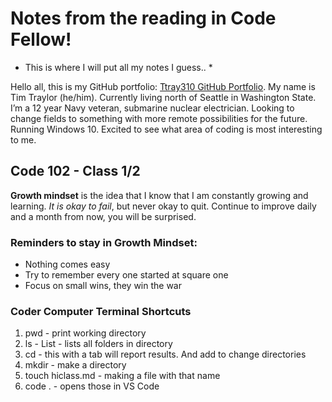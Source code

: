 # Notes from the reading in Code Fellow!

* This is where I will put all my notes I guess.. *

Hello all, this is my GitHub portfolio: [Ttray310 GitHub Portfolio](https://github.com/ttray310). My name is Tim Traylor (he/him). Currently living north of Seattle in Washington State. I’m a 12 year Navy veteran, submarine nuclear electrician. Looking to change fields to something with more remote possibilities for the future. Running Windows 10. Excited to see what area of coding is most interesting to me.

## Code 102 - Class 1/2

**Growth mindset** is the idea that I know that I am constantly growing and learning. _It is okay to fail_, but never okay to quit. Continue to improve daily and a month from now, you will be surprised.

### Reminders to stay in Growth Mindset:
- Nothing comes easy
- Try to remember every one started at square one
- Focus on small wins, they win the war

### Coder Computer Terminal Shortcuts
1. pwd - print working directory
2. ls  - List - lists all folders in directory
3. cd - this with a tab will report results. And add to change directories
4. mkdir - make a directory
5. touch hiclass.md - making a file with that name
6. code . - opens those in VS Code
